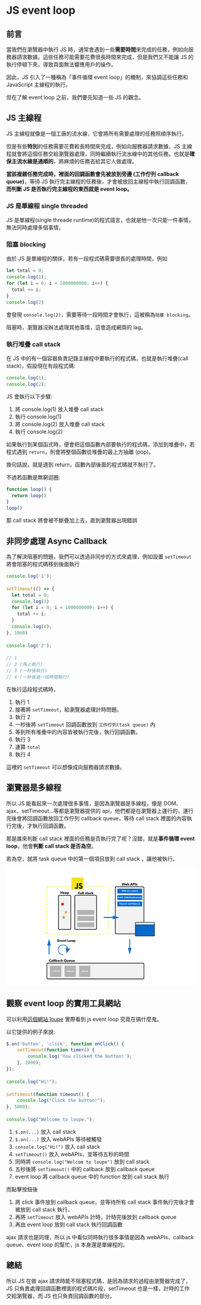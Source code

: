 # JS event loop
## 前言
當我們在瀏覽器中執行 JS 時，通常會遇到一些**需要時間**來完成的任務，例如向服務器請求數據。這些任務可能需要花費很長時間來完成，但是我們又不能讓 JS 的執行停頓下來，導致頁面無法響應用戶的操作。

因此，JS 引入了一種稱為「事件循環 event loop」的機制，來協調這些任務和 JavaScript 主線程的執行。

但在了解 event loop 之前，我們要先知道一些 JS 的觀念。


## JS 主線程
JS 主線程就像是一個工廠的流水線，它會將所有需要處理的任務照順序執行。

但是有些**特別**的任務需要花費較長時間來完成，例如向服務器請求數據，JS 主線程就會將這個任務交給瀏覽器處理，同時繼續執行流水線中的其他任務。也就是**確保主流水線是通順的**，將麻煩的任務丟給其它人做處理。

**當該複雜任務完成時，裡面的回調函數會先被放到旁邊 (工作佇列 callback queue)**，等待 JS 執行完主線程的任務後，才會被放回主線程中執行回調函數，**而判斷 JS 是否執行完主線程的東西就是 event loop。**


### JS 是單線程 single threaded
JS 是單線程(single threade runtime)的程式語言，也就是他一次只能一件事情，無法同時處理多個事情。

### 阻塞 blocking
由於 JS 是單線程的關係，若有一段程式碼需要很長的處理時間，例如

```javascript
let total = 0;
console.log(1);
for (let i = 0; i < 1000000000; i++) {
  total += i;
}
console.log(2)
```
會發現 `console.log(2)`，需要等待一段時間才會執行，這被稱為`阻塞 blocking`。

阻塞時，瀏覽器沒辦法處理其他事情，這會造成網頁的 lag。


### 執行堆疊 call stack
在 JS 中的有一個容器負責記錄主線程中要執行的程式碼，也就是執行堆疊(call stack)，假設現在有段程式碼:

```js
console.log(1);
console.log(2);
```

JS 會執行以下步驟:
1. 將 console.log(1) 放入堆疊 call stack
2. 執行 console.log(1)
3. 將 console.log(2) 放入堆疊 call stack
4. 執行 console.log(2)

如果執行到某個函式時，便會把這個函數內部要執行的程式碼，添加到堆疊中，若程式遇到 `return`，則會將整個函數從堆疊的最上方抽離 (pop)。

換句話說，就是遇到 return，函數內部後面的程式碼就不執行了。

不過若函數是無窮迴圈:

```js
function loop() {
  return loop()
}
loop()
```

那 call stack 將會被不斷疊加上去，直到瀏覽器出現錯誤


## 非同步處理 Async Callback
為了解決阻塞的問題，我們可以透過非同步的方式來處理，例如設置 `setTimeout` 將會阻塞的程式碼移到後面執行

```js
console.log('1');

setTimeout(() => {
  let total = 0;
  console.log(3)
  for (let i = 0; i < 1000000000; i++) {
    total += i;
  }
  console.log(4);
}, 1000)

console.log('2');

// 1
// 2 (馬上執行)
// 3 (一秒後執行)
// 4 (一秒後過一段時間執行)
```
在執行這段程式碼時，
1. 執行 1
2. 接著將 `setTimeout`，給瀏覽器處理計時問題。
3. 執行 2
4. 一秒後將 `setTimeout` 回調函數放到 `工作佇列(task queue)` 內
5. 等到所有堆疊中的內容皆被執行完後，執行回調函數。
6. 執行 3
7. 運算 `total`
8. 執行 4

這裡的 `setTimeout` 可以想像成向服務器請求數據。


## 瀏覽器是多線程
所以 JS 能看起來一次處理很多事情，是因為瀏覽器是多線程，像是 DOM、ajax、setTimeout...等都是瀏覽器提供的 api，他們都是在瀏覽器上運行的，運行完後會將回調函數放回工作佇列 callback queue，等待 call stack 裡面的內容執行完後，才執行回調函數。


那是誰來判斷 call stack 裡面的任務是否執行完了呢？沒錯，就是**事件循環 event loop**，他會**判斷 call stack 是否為空**。

若為空，就將 task queue 中的第一個項目放到 call stack ，讓他被執行。

![imgae](./imgs/js-event-loop-explained.png)

## 觀察 event loop 的實用工具網站


可以利用<a href="http://latentflip.com/loupe/?code=JC5vbignYnV0dG9uJywgJ2NsaWNrJywgZnVuY3Rpb24gb25DbGljaygpIHsKICAgIHNldFRpbWVvdXQoZnVuY3Rpb24gdGltZXIoKSB7CiAgICAgICAgY29uc29sZS5sb2coJ1lvdSBjbGlja2VkIHRoZSBidXR0b24hJyk7ICAgIAogICAgfSwgMjAwMCk7Cn0pOwoKY29uc29sZS5sb2coIkhpISIpOwoKc2V0VGltZW91dChmdW5jdGlvbiB0aW1lb3V0KCkgewogICAgY29uc29sZS5sb2coIkNsaWNrIHRoZSBidXR0b24hIik7Cn0sIDUwMDApOwoKY29uc29sZS5sb2coIldlbGNvbWUgdG8gbG91cGUuIik7!!!PGJ1dHRvbj5DbGljayBtZSE8L2J1dHRvbj4%3D" target="_blank" rel="noopener">這個網站 loupe</a> 實際看到 js event loop 究竟在搞什麼鬼。

以它提供的例子來說:

```js
$.on('button', 'click', function onClick() {
    setTimeout(function timer() {
        console.log('You clicked the button!');    
    }, 2000);
});

console.log("Hi!");

setTimeout(function timeout() {
    console.log("Click the button!");
}, 5000);

console.log("Welcome to loupe.");
```
1. `$.on(...)` 放入 call stack
2. `$.on(...)` 放入 webAPIs 等待被觸發
3. `console.log("Hi!")` 放入 call stack
4. `setTimeout()` 放入 webAPIs，並等待五秒的時間
5. 同時將 `console.log("Welcom to loupe")` 放到 call stack
6. 五秒後將 `setTimeout()` 中的 callback 放到 callback queue
7. event loop 將 callback queue 中的 function 放到 call stack 執行

而點擊按鈕後
1. 將 click 事件放到 callback queue，並等待所有 call stack 事件執行完後才會被放到 call stack 執行，
2. 再將 `setTimeout` 放入 webAPIs 計時，計時完後放到  callback queue
3. 再由 event loop 放到 call stack 執行回調函數

ajax 請求也是同理，所以 js 中看似同時執行很多事情是因為 webAPIs、callback queue、event loop 的幫忙，js 本身還是單線程的。

## 總結
所以 JS 在做 ajax 請求時能不阻塞程式碼，是因為請求的過程由瀏覽器完成了，JS 只負責處理回調函數裡面的程式碼片段，setTimeout 也是一樣，計時的工作交給瀏覽器，而 JS 也只負責回調函數的部分。